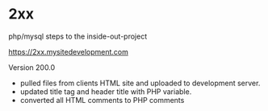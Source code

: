 # 2xx
php/mysql steps to the inside-out-project

https://2xx.mysitedevelopment.com

Version 200.0
 - pulled files from clients HTML site and uploaded to development server.
 - updated title tag and header title with PHP variable.
 - converted all HTML comments to PHP comments


